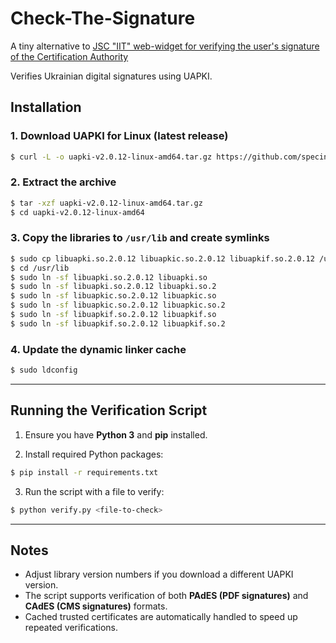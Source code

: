 # Check-The-Signature
A tiny alternative to [JSC "IIT" web-widget for verifying the user's signature of the Certification Authority](https://id.gov.ua/verify-widget/v20240221/?address=https://id.gov.ua)

Verifies Ukrainian digital signatures using UAPKI.


## Installation

### 1. Download UAPKI for Linux (latest release)

```sh
$ curl -L -o uapki-v2.0.12-linux-amd64.tar.gz https://github.com/specinfo-ua/UAPKI/releases/download/v2.0.12/uapki-v2.0.12-linux-amd64.tar.gz
```

### 2. Extract the archive

```sh
$ tar -xzf uapki-v2.0.12-linux-amd64.tar.gz
$ cd uapki-v2.0.12-linux-amd64
```

### 3. Copy the libraries to `/usr/lib` and create symlinks

```sh
$ sudo cp libuapki.so.2.0.12 libuapkic.so.2.0.12 libuapkif.so.2.0.12 /usr/lib/
$ cd /usr/lib
$ sudo ln -sf libuapki.so.2.0.12 libuapki.so
$ sudo ln -sf libuapki.so.2.0.12 libuapki.so.2
$ sudo ln -sf libuapkic.so.2.0.12 libuapkic.so
$ sudo ln -sf libuapkic.so.2.0.12 libuapkic.so.2
$ sudo ln -sf libuapkif.so.2.0.12 libuapkif.so
$ sudo ln -sf libuapkif.so.2.0.12 libuapkif.so.2
```

### 4. Update the dynamic linker cache

```sh
$ sudo ldconfig
```

---

## Running the Verification Script

1. Ensure you have **Python 3** and **pip** installed.

2. Install required Python packages:

```sh
$ pip install -r requirements.txt
```

3. Run the script with a file to verify:

```sh
$ python verify.py <file-to-check>
```

---

## Notes

* Adjust library version numbers if you download a different UAPKI version.
* The script supports verification of both **PAdES (PDF signatures)** and **CAdES (CMS signatures)** formats.
* Cached trusted certificates are automatically handled to speed up repeated verifications.
